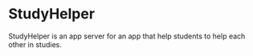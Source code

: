 # StudyHelper
StudyHelper is an app server for an app that help students to help each other in studies. 

